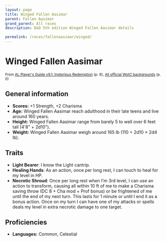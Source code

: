 ```yaml
---
layout: page
title: Winged Fallen Aasimar
parent: Fallen Aasimar
grand_parent: All races
description: D&D 5th edition Winged Fallen Aasimar details

permalink: /races/fallenaasimar/winged/
---
```


# Winged Fallen Aasimar

<small>From <a target="_blank" href="https://www.dmsguild.com/product/208178">AL Player's Guide v9.1: Inglorious Redemption</a> (p. 6), <a target="_blank" href="https://flapkan.com/faq#What-is-the-source-All-official-WotC-backgrounds-and-how-does-it-work">All official WotC backgrounds</a> (p. 0)</small>


## General information

- **Scores:** +1 Strength, +2 Charisma
- **Age:** Winged Fallen Aasimar reach adulthood in their late teens and live around 160 years.
- **Height:** Winged Fallen Aasimar range from barely 5 to well over 6 feet tall (4'8" + 2d10").
- **Weight:** Winged Fallen Aasimar weigh around 165 lb (110 + 2d10 × 2d4 lb).

## Traits

- **Light Bearer**: I know the Light cantrip.
- **Healing Hands**: As an action, once per long rest, I can touch to heal for my level in HP.
- **Necrotic Shroud**: Once per long rest when I'm 3rd level, I can use an action to transform, causing all within 10 ft of me to make a Charisma saving throw (DC 8 + Cha mod + Prof bonus) or be frightened of me until the end of my next turn. This lasts for 1 minute or until I end it as a bonus action. Once on my turn I can have one of my attacks or spells deals my level in extra necrotic damage to one target.

## Proficiencies

- **Languages:** Common, Celestial